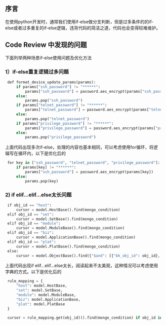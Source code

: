 ## 序言

在使用python开发时，通常我们使用if-else做分支判断，但是过多条件的的if-else或者过多重复的if-else逻辑，违背代码的简洁之道，代码也会变得较难维护。

## Code Review 中发现的问题

下面列举两种场景if-else使用问题及优化方法

### 1）if-else重复逻辑过多问题

```python
 def format_device_update_params(params):  
     if params["ssh_password"] != "******":  
         params["ssh_password"] = password.aes_encrypt(params["ssh_password"])  
     else:  
         params.pop("ssh_password")  
     if params["telnet_password"] != "******":  
         params["telnet_password"] = password.aes_encrypt(params["telnet_password"])  
     else:  
         params.pop("telnet_password")  
     if params["privilege_password"] != "******":  
         params["privilege_password"] = password.aes_encrypt(params["privilege_password"])  
     else:  
         params.pop("privilege_password")
```

上面代码出现多次if-else，处理的内容也基本相同，可以考虑使用for循环，将逻辑写在循环内，以下是优化后的

```python
 for key in ["ssh_password", "telnet_password", "privilege_password"]:  
     if params[key] != "******":  
         params["ssh_password"] = password.aes_encrypt(params[key])  
     else:  
         params.pop(key)
```

### 2) if elif…elif…else太长问题

```python
 if obj_id == "host":  
     cursor = model.HostBase().find(mongo_condition)  
 elif obj_id == "set":  
     cursor = model.SetBase().find(mongo_condition)  
 elif obj_id == "module":  
     cursor = model.ModuleBase().find(mongo_condition)  
 elif obj_id == "biz":  
     cursor = model.ApplicationBase().find(mongo_condition)  
 elif obj_id == "plat":  
     cursor = model.PlatBase().find(mongo_condition)  
 else:  
     cursor = model.ObjectBase().find({"$and": [{"bk_obj_id": obj_id}, mongo_condition]})
```
上面代码出现if elif…elif…else太长，阅读起来不太美观，这种情况可以考虑使用字典的方式。以下是优化后的

```python
 rule_mapping = {  
     "host": model.HostBase,  
     "set": model.SetBase,  
     "module": model.ModuleBase,  
     "biz": model.ApplicationBase,  
     "plat": model.PlatBase  
 }  
 ​  
 cursor = rule_mapping.get(obj_id)().find(mongo_condition) if obj_id in rule_mapping else model.ObjectBase().find({"$and": [{"bk_obj_id": obj_id}, mongo_condition]})
```

